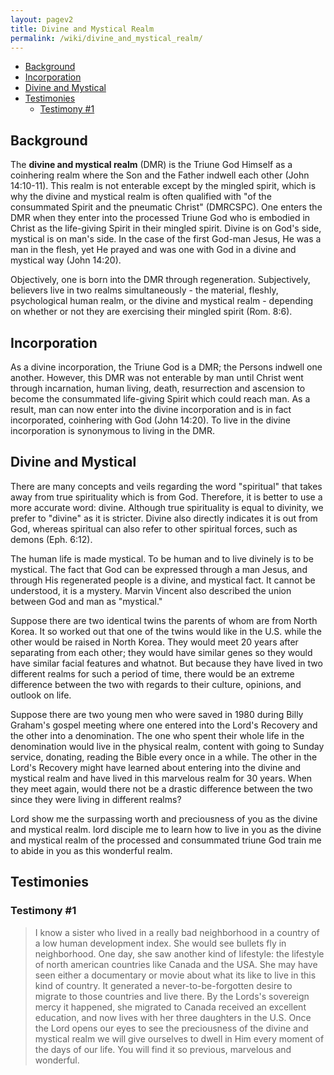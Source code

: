 ```yaml
---
layout: pagev2
title: Divine and Mystical Realm
permalink: /wiki/divine_and_mystical_realm/
---
```

- [Background](#background)
- [Incorporation](#incorporation)
- [Divine and Mystical](#divine-and-mystical)
- [Testimonies](#testimonies)
  - [Testimony #1](#testimony-1)

## Background

The **divine and mystical realm** (DMR) is the Triune God Himself as a coinhering realm where the Son and the Father indwell each other (John 14:10-11). This realm is not enterable except by the mingled spirit, which is why the divine and mystical realm is often qualified with "of the consummated Spirit and the pneumatic Christ" (DMRCSPC). One enters the DMR when they enter into the processed Triune God who is embodied in Christ as the life-giving Spirit in their mingled spirit. Divine is on God's side, mystical is on man's side. In the case of the first God-man Jesus, He was a man in the flesh, yet He prayed and was one with God in a divine and mystical way (John 14:20).

Objectively, one is born into the DMR through regeneration. Subjectively, believers live in two realms simultaneously - the material, fleshly, psychological human realm, or the divine and mystical realm - depending on whether or not they are exercising their mingled spirit (Rom. 8:6). 

## Incorporation

As a divine incorporation, the Triune God is a DMR; the Persons indwell one another. However, this DMR was not enterable by man until Christ went through incarnation, human living, death, resurrection and ascension to become the consummated life-giving Spirit which could reach man. As a result, man can now enter into the divine incorporation and is in fact incorporated, coinhering with God (John 14:20). To live in the divine incorporation is synonymous to living in the DMR.
 
## Divine and Mystical

There are many concepts and veils regarding the word "spiritual" that takes away from true spirituality which is from God. Therefore, it is better to use a more accurate word: divine. Although true spirituality is equal to divinity, we prefer to "divine" as it is stricter. Divine also directly indicates it is out from God, whereas spiritual can also refer to other spiritual forces, such as demons (Eph. 6:12).

The human life is made mystical. To be human and to live divinely is to be mystical. The fact that God can be expressed through a man Jesus, and through His regenerated people is a divine, and mystical fact. It cannot be understood, it is a mystery. Marvin Vincent also described the union between God and man as "mystical."

Suppose there are two identical twins the parents of whom are from North Korea. It so worked out that one of the twins would like in the U.S. while the other would be raised in North Korea. They would meet 20 years after separating from each other; they would have similar genes so they would have similar facial features and whatnot. But because they have lived in two different realms for such a period of time, there would be an extreme difference between the two with regards to their culture, opinions, and outlook on life. 

Suppose there are two young men who were saved in 1980 during Billy Graham's gospel meeting where one entered into the Lord's Recovery and the other into a denomination. The one who spent their whole life in the denomination would live in the physical realm, content with going to Sunday service, donating, reading the Bible every once in a while. The other in the Lord's Recovery might have learned about entering into the divine and mystical realm and have lived in this marvelous realm for 30 years. When they meet again, would there not be a drastic difference between the two since they were living in different realms?

Lord show me the surpassing worth and preciousness of you as the divine and mystical realm. lord disciple me to learn how to live in you as the divine and mystical realm of the processed and consummated triune God  train me to abide in you as this wonderful realm.

## Testimonies

### Testimony #1

>I know a sister who lived in a really bad neighborhood in a country of a low human development index. She would see bullets fly in neighborhood. One day, she saw another kind of lifestyle: the lifestyle of north american countries like Canada and the USA. She may have seen either a documentary or movie about what its like to live in this kind of country. It generated a never-to-be-forgotten desire to migrate to those countries and live there. By the Lords's sovereign mercy it happened, she migrated to Canada received an excellent education, and now lives with her three daughters in the U.S. Once the Lord opens our eyes to see the preciousness of the divine and mystical realm we will give ourselves to dwell in Him every moment of the days of our life. You will find it so previous, marvelous and wonderful.